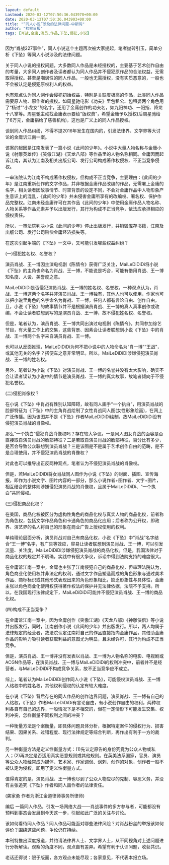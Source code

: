 ```yaml
---
layout: default
Lastmod: 2020-03-12T07:50:36.043978+00:00
date: 2020-03-12T07:50:36.043903+00:00
title: "“同人小说”涉及的法律问题-中新网"
author: "检察日报"
tags: [肖战,金庸,演员,作品,下坠,侵犯,小说]
---
```


因为“肖战227事件”，同人小说这个主题再次被大家提起，笔者抛砖引玉，简单分析《下坠》等同人小说涉及的法律问题。

关于同人小说的授权问题，大多数同人作品是未经授权的，主要基于艺术创作自由的考量，大多同人创作者及读者都认为同人作品并不侵犯原作品的合法权益，无需取得授权。甚至是嘲讽性的同人作品，一般也无需授权，没有实质恶意的，一般也不会被认定是侵犯原权利人的权益。

也有观点认为同人创作会侵犯初始权益，特别是关联度极高的作品，此类同人作品需要原人物、原作者的授权。如周星驰电影《功夫》里包租公、包租婆两个角色用了“杨过”“小龙女”的名字，还用了金庸创作的功夫名，如九阳神功、一阳指、降龙十八掌等。周星驰主动找金庸表示要给“版权费”，希望金庸予以授权(后周星驰给了6万元，金庸捐给了慈善机构)，这也是广义上的同人作品授权。

谈到同人作品纠纷，不得不提2016年发生在国内的，引发法律界、文学界等大讨论的金庸诉江南一案。

该案的起因是江南发表了一篇小说《此间的少年》。小说中大量人物名称与金庸小说《射雕英雄传》《笑傲江湖》《天龙八部》等作品里的人物名称相同。金庸因而起诉江南，其认为江南及相关出版公司、发行公司构成著作权侵权、不正当竞争侵权。

一审法院认为江南不构成著作权侵权，但构成不正当竞争，主要理由：《此间的少年》是江南重新创作的文字作品，并非根据金庸作品改编的作品，无需署上金庸的名字，相关读者因故事情节、时空背景的设定不同，不会对金庸作品中人物形象产生意识上的混乱，《此间的少年》并未侵害金庸所享有的改编权、署名权、保护作品完整权。江南未经金庸许可在其作品《此间的少年》中使用金庸作品人物名称、人物关系等作品元素并予以出版发行，其行为构成不正当竞争，依法应承担相应的侵权责任。

所以，一审法院判决小说《此间的少年》停止出版发行，并销毁库存书籍，江南及出版公司、发行公司赔偿金庸经济损失等。

在这次引起争端的《下坠》一文中，又可能引发哪些权益纠纷？

(一)侵犯姓名权、名誉权？

演员肖战、王一博因主演电视剧《陈情令》获得广泛关注，MaiLeDiDiDi将小说《下坠》的主角也命名为肖战、王一博，不能说是巧合，可能有借用肖战、王一博知名度、人设、美誉度之意。

MaiLeDiDiDi是否侵犯演员肖战、王一博的姓名权、名誉权，一种观点认为，肖战、王一博这两个名字并非演员肖战、王一博独有，其他人也可以使用，作家也可以把小说里角色的名字命名为肖战、王一博，任何人都有言论自由、创作自由。且，小说《下坠》的故事情节并不是根据演员肖战、王一博的真人真事创作或改编，不会让读者联想到写的是演员肖战、王一博，故不侵犯姓名权、名誉权。

但是，笔者认为，演员肖战、王一博共同出演过电视剧《陈情令》，共同参加综艺节目，有大量工作上的交集，这些背景、因素会让读者联想到小说《下坠》中的肖战、王一博两个名字来自演员肖战、王一博。

也可以从反面推理，MaiLeDiDiDi为何不把小说中的人物命名为“肖一博”“王战”，或其他无关的名字？搭便车之意非常明显。所以，MaiLeDiDiDi涉嫌侵犯演员肖战、王一博的姓名权。

另外，笔者认为小说《下坠》对演员肖战、王一博的名誉并没有太大影响，确实不会让读者误认为小说中的情节是演员肖战、王一博的真实故事，故笔者倾向于不侵犯名誉权。

(二)侵犯肖像权？

在小说《下坠》中肖战有性别认知障碍，故有同人画手“一个执白”，用演员肖战的脸部特征为《下坠》中的主角肖战绘制了女性肖战同人图(女性形象绘画)，在网上广泛传播。因为该图并不是《下坠》作者MaiLeDiDiDi绘制，故MaiLeDiDiDi没有侵犯演员肖战的肖像权。

那么“一个执白”侵犯肖战肖像权吗？存在较大争议。一是同人图女肖战的面容是否直接取自演员肖战的脸部特征？二是若取自演员肖战的脸部特征，百分比有多少，是否会导致公众联想到演员肖战？三是该图是不是属于艺术创作自由的范畴，是不是合理使用，并不侵犯演员肖战的肖像权？

对此也可以推导出正反两种观点，笔者认为不侵犯演员肖战的肖像权。

但是，若MaiLeDiDiDi将女肖战同人图作为小说《下坠》的封面、插图、宣传海报，即作为小说文字、图片内容的一部分，那么小说作者+图作者、文字+图片，相互结合的整体则涉嫌侵犯演员肖战的肖像权，且属于MaiLeDiDiDi、“一个执白”共同侵权。

(三)侵犯商品化权？

在美国，商品化权被区分为虚构性角色的商品化权与真实人物的商品化权，前者称为角色权，包括文学作品角色和卡通角色的商品化应用；后者称为公开权，即政界、演艺界的名人将自己的形象在商业广告上授权使用的权利。

单纯理论层面分析，演员肖战对自己有商品化权，小说《下坠》中“肖战”名字结合“王一博”名字，有广告等效应，容易让读者联想到演员肖战、王一博，可以引发流量、关注度，MaiLeDiDiDi涉嫌侵犯演员肖战的商品化权。但是，我国法律对于商品化权的规定并不明确，实践中有很大争议，诉讼中得到法院支持的难度很大。

在金庸诉江南一案中，金庸也主张了江南侵犯自己的商品化权，但审理法院认为，角色商业化使用权并非法定的权利，通过文字作品塑造而成的角色形象与通过美术作品、商标标识或其他形式表现出来的角色形象相比，缺乏形象性与具体性，金庸主张以角色商业化使用权获得著作权法的保护并无法律依据，法院不予支持。所以，在我国现行法律规定下，MaiLeDiDiDi可能并不侵犯演员肖战、王一博的商品化权。

(四)构成不正当竞争？

在金庸诉江南一案中，因为金庸创作《笑傲江湖》《天龙八部》《神雕侠侣》等小说并出版发行，同时，江南创作小说《此间的少年》并出版发行。所以，两人均属于法律规定的经营者，故法院认定江南将自己的作品直接指向金庸作品，其借助金庸作品的影响力吸引读者获取利益的意图尤为明显，且未经许可，其行为构成不正当竞争。

但是，演员肖战、王一博并没有发表以肖战、王一博为人物名称的电影、电视剧或ACGN作品等，在演员肖战、王一博与MaiLeDiDiDi的权利冲突中，前者并不是经营者，与MaiLeDiDiDi不构成竞争关系，故不正当竞争应不成立。

综上，笔者认为MaiLeDiDiDi创作同人小说《下坠》，可能侵权演员肖战、王一博人格权中的姓名权，其他权利侵权的认定有较大难度。

在小说《下坠》背后存在的同人作品的创作边界问题，演员肖战、王一博有自己的人格权，《下坠》作者MaiLeDiDiDi有言论自由，有小说创作自由的权利，两种权利各自有自己的边界，一般情况下是不相交的，但在一定情形下可能发生交集、权利冲突，怎样衡量不同权利之间的冲突？

一种衡量方法是个案衡量，即具体问题具体分析，根据特定案件的侵权行为、损害结果、因果关系、过错程度、现行法律规定等综合判断，再作出有利于一方的裁判。

另一种衡量方法是定义性衡量方式：(1)先认定原告的身份究竟为公众人物或私人；(2)再决定是否适用真实恶意规则或其他规则。在英美法系国家，官员、演员等公众人物经常成为媒体、艺术家、作家调侃、讽刺、创作的对象，创作者一般不被认定为侵权，即用了定义性衡量方式。

值得肯定的是，演员肖战、王一博也尽到了公众人物应尽的克制、容忍义务，并没有主张追究《下坠》作者和同人画作者的法律责任。

(龚家勇 作者为浙江金道律师事务所律师)

编后 一篇同人作品，引发一场网络大战——肖战事件的多方参与者，可能都没有预料到事态会发展到今天这一步，引起如此广泛的关注与讨论。

该如何看待同人作品？同人作品可能面对哪些法律风险？对肖战粉丝的举报该如何评价？围绕这些问题，争论仍在持续。

本刊特推出深度报道，并约请法律界人士、文学界人士，从不同视角对上述问题进行分析解读。观察的角度不同，观点自有差异。希望有利于认识问题，收获共识。

老话还得说：限于版面，各方观点未能尽现；各家意见，不代表本报立场。

